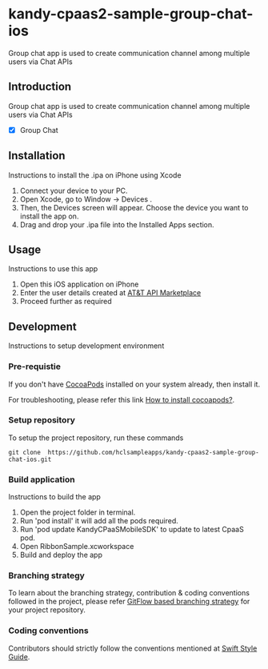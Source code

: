# kandy-cpaas2-sample-group-chat-ios
Group chat app is used to create communication channel among multiple users via Chat APIs

## Introduction
Group chat app is used to create communication channel among multiple users via Chat APIs

- [x] Group Chat

## Installation
Instructions to install the .ipa on iPhone using Xcode

1. Connect your device to your PC.
2. Open Xcode, go to Window → Devices .
3. Then, the Devices screen will appear. Choose the device you want to install the app on.
4. Drag and drop your .ipa file into the Installed Apps section.

## Usage
Instructions to use this app

1. Open this iOS application on iPhone
2. Enter the user details created at [AT&T API Marketplace](https://apimarket.att.com/)
3. Proceed further as required

## Development
Instructions to setup development environment

### Pre-requistie
If you don't have [CocoaPods](https://cocoapods.org/) installed on your system already, then install it.

For troubleshooting, please refer this link [How to install cocoapods?](https://stackoverflow.com/questions/20755044/how-to-install-cocoapods).

### Setup repository
To setup the project repository, run these commands

```
git clone  https://github.com/hclsampleapps/kandy-cpaas2-sample-group-chat-ios.git
```

### Build application
Instructions to build the app

1. Open the project folder in terminal.
2. Run 'pod install' it will add all the pods required.
3. Run 'pod update KandyCPaaSMobileSDK' to update to latest CpaaS pod.
4. Open RibbonSample.xcworkspace
5. Build and deploy the app

### Branching strategy
To learn about the branching strategy, contribution & coding conventions followed in the project, please refer [GitFlow based branching strategy](https://gist.github.com/ribbon-abku/10d3fc1cff5c35a2df401196678e258a) for your project repository.

### Coding conventions
Contributors should strictly follow the conventions mentioned at [Swift Style Guide](https://google.github.io/swift/).

